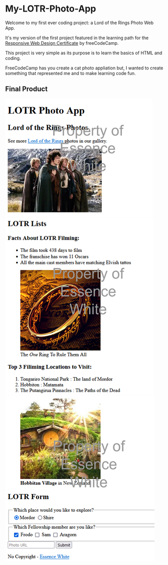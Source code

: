 # My-LOTR-Photo-App
Welcome to my first ever coding project: a Lord of the Rings Photo Web App. 

It's my version of the first project featured in the learning path for the [Responsive Web Design Certificate](https://www.freecodecamp.org/learn/2022/responsive-web-design/) by freeCodeCamp.

This project is very simple as its purpose is to learn the basics of HTML and coding. 

FreeCodeCamp has you create a cat photo appliation but, I wanted to create something that represented me and to make learning code fun.

## Final Product
<img src="https://raw.githubusercontent.com/essencewhite/My-LOTR-Photo-App/main/Images/LOTRapp1WM.png?token=GHSAT0AAAAAACDJK6WSN6W3ZF5VNK5OVIHOZEA523Q"/> 
<img src="https://raw.githubusercontent.com/essencewhite/My-LOTR-Photo-App/main/Images/LOTRapp2WM.png?token=GHSAT0AAAAAACDJK6WS5WB4ZC5TKWBDII64ZEA54ZA"/>
<img src="https://raw.githubusercontent.com/essencewhite/My-LOTR-Photo-App/main/Images/LOTRapp3WM.png?token=GHSAT0AAAAAACDJK6WTIPX42PF7TGHEHMRQZEA55IQ"/>
